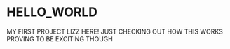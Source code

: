 # HELLO_WORLD
MY FIRST PROJECT
LIZZ HERE!
JUST CHECKING OUT HOW THIS WORKS
PROVING TO BE EXCITING THOUGH
